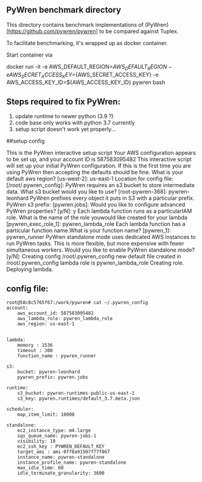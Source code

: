 ## PyWren benchmark directory

This directory contains benchmark implementations of (PyWren)[https://github.com/pywren/pywren] to be compared against Tuplex.

To facilitate benchmarking, it's wrapped up as docker container.

Start container via

docker run -it -e AWS_DEFAULT_REGION=${AWS_DEFAULT_REGION} -e AWS_SECRET_ACCESS_KEY=${AWS_SECRET_ACCESS_KEY} -e AWS_ACCESS_KEY_ID=${AWS_ACCESS_KEY_ID} pywren bash


## Steps required to fix PyWren:

1. update runtime to newer python (3.9 ?)
2. code base only works with python 3.7 currently
3. setup script doesn't work yet properly...


##setup config

This is the PyWren interactive setup script
Your AWS configuration appears to be set up, and your account ID is 587583095482
This interactive script will set up your initial PyWren configuration.
If this is the first time you are using PyWren then accepting the defaults should be fine.
What is your default aws region? [us-west-2]: us-east-1
Location for config file:  [/root/.pywren_config]:
PyWren requires an s3 bucket to store intermediate data. What s3 bucket would you like to use? [root-pywren-368]: pywren-leonhard
PyWren prefixes every object it puts in S3 with a particular prefix.
PyWren s3 prefix:  [pywren.jobs]:
Would you like to configure advanced PyWren properties? [y/N]: y
Each lambda function runs as a particularIAM role. What is the name of the role youwould like created for your lambda [pywren_exec_role_1]: pywren_lambda_role
Each lambda function has a particular function name.What is your function name? [pywren_1]: pywren_runner
PyWren standalone mode uses dedicated AWS instances to run PyWren tasks. This is more flexible, but more expensive with fewer simultaneous workers.
Would you like to enable PyWren standalone mode? [y/N]:
Creating config /root/.pywren_config
new default file created in /root/.pywren_config
lambda role is pywren_lambda_role
Creating role.
Deploying lambda.



## config file:
```
root@58c8c5765f67:/work/pywren# cat ~/.pywren_config
account:
    aws_account_id: 587583095482
    aws_lambda_role: pywren_lambda_role
    aws_region: us-east-1


lambda:
    memory : 1536
    timeout : 300
    function_name : pywren_runner

s3:
    bucket: pywren-leonhard
    pywren_prefix: pywren.jobs

runtime:
    s3_bucket: pywren-runtimes-public-us-east-1
    s3_key: pywren.runtimes/default_3.7.meta.json

scheduler:
    map_item_limit: 10000

standalone:
    ec2_instance_type: m4.large
    sqs_queue_name: pywren-jobs-1
    visibility: 10
    ec2_ssh_key : PYWREN_DEFAULT_KEY
    target_ami : ami-0ff8a91507f77f867
    instance_name: pywren-standalone
    instance_profile_name: pywren-standalone
    max_idle_time: 60
    idle_terminate_granularity: 3600
```
